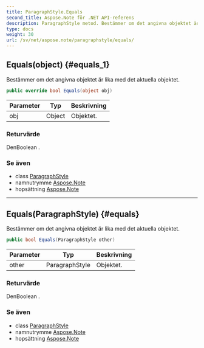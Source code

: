 ```yaml
---
title: ParagraphStyle.Equals
second_title: Aspose.Note för .NET API-referens
description: ParagraphStyle metod. Bestämmer om det angivna objektet är lika med det aktuella objektet.
type: docs
weight: 30
url: /sv/net/aspose.note/paragraphstyle/equals/
---
```

## Equals(object) {#equals_1}

Bestämmer om det angivna objektet är lika med det aktuella objektet.

```csharp
public override bool Equals(object obj)
```

| Parameter | Typ | Beskrivning |
| --- | --- | --- |
| obj | Object | Objektet. |

### Returvärde

DenBoolean .

### Se även

* class [ParagraphStyle](../)
* namnutrymme [Aspose.Note](../../paragraphstyle/)
* hopsättning [Aspose.Note](../../../)

---

## Equals(ParagraphStyle) {#equals}

Bestämmer om det angivna objektet är lika med det aktuella objektet.

```csharp
public bool Equals(ParagraphStyle other)
```

| Parameter | Typ | Beskrivning |
| --- | --- | --- |
| other | ParagraphStyle | Objektet. |

### Returvärde

DenBoolean .

### Se även

* class [ParagraphStyle](../)
* namnutrymme [Aspose.Note](../../paragraphstyle/)
* hopsättning [Aspose.Note](../../../)


